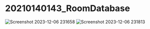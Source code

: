 # 20210140143_RoomDatabase
![Screenshot 2023-12-06 231658](https://github.com/overol1221/20210140143_RoomDatabase/assets/69977826/bade1508-96a8-470a-9624-c0f6a465f044)
![Screenshot 2023-12-06 231813](https://github.com/overol1221/20210140143_RoomDatabase/assets/69977826/7c46650a-b68c-4928-9852-2ac9e9148c3c)
